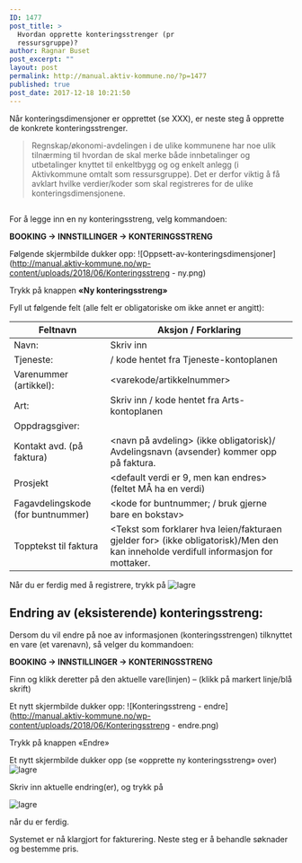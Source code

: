 ```yaml
---
ID: 1477
post_title: >
  Hvordan opprette konteringsstrenger (pr
  ressursgruppe)?
author: Ragnar Buset
post_excerpt: ""
layout: post
permalink: http://manual.aktiv-kommune.no/?p=1477
published: true
post_date: 2017-12-18 10:21:50
---
```

Når konteringsdimensjoner er opprettet (se XXX), er neste steg å opprette de konkrete konteringsstrenger. 

>Regnskap/økonomi-avdelingen i de ulike kommunene har noe ulik tilnærming til hvordan de skal merke både innbetalinger og utbetalinger knyttet til enkeltbygg og og enkelt anlegg (i Aktivkommune omtalt som ressursgruppe). Det er derfor viktig å få avklart hvilke verdier/koder som skal registreres for de ulike konteringsdimensjonene.

##

For å legge inn en ny konteringsstreng, velg kommandoen:

<strong>BOOKING ->  INNSTILLINGER ->  KONTERINGSSTRENG</strong>
 
Følgende skjermbilde dukker opp:
![Oppsett-av-konteringsdimensjoner](http://manual.aktiv-kommune.no/wp-content/uploads/2018/06/Konteringsstreng - ny.png)

Trykk på knappen <strong>«Ny konteringsstreng»</strong>

Fyll ut følgende felt (alle felt er obligatoriske om ikke annet er angitt):

Feltnavn    |    Aksjon / Forklaring
----------------------------|------------------------------------------
Navn: | Skriv inn <Varekode og varenavn>
Tjeneste: |<kode for tjeneste>/ kode hentet fra Tjeneste-kontoplanen
Varenummer (artikkel):	| <varekode/artikkelnummer>
Art:	| Skriv inn <kode for art>/ kode hentet fra Arts-kontoplanen
Oppdragsgiver:	|<kode for oppdragsgiver>
Kontakt avd. (på faktura) | <navn på avdeling> (ikke obligatorisk)/ Avdelingsnavn (avsender) kommer opp på faktura.
Prosjekt |<default verdi er 9, men kan endres> (feltet MÅ ha en verdi)
Fagavdelingskode (for buntnummer)|<kode for buntnummer; / bruk gjerne bare en bokstav>
Topptekst til faktura | <Tekst som forklarer hva leien/fakturaen gjelder for> (ikke obligatorisk)/Men den kan inneholde verdifull informasjon for mottaker.

Når du er ferdig med å registrere, trykk på
![lagre](http://manual.aktiv-kommune.no/wp-content/uploads/2017/12/lagre.png)


## Endring av (eksisterende) konteringsstreng:

Dersom du vil endre på noe av informasjonen (konteringsstrengen) tilknyttet en vare (et varenavn), så velger du kommandoen:

<strong>BOOKING -> INNSTILLINGER -> KONTERINGSSTRENG</strong>

Finn og klikk deretter på den aktuelle vare(linjen) – (klikk på markert linje/blå skrift) 
 

Et nytt skjermbilde dukker opp:
![Konteringsstreng - endre](http://manual.aktiv-kommune.no/wp-content/uploads/2018/06/Konteringsstreng - endre.png)

Trykk på knappen «Endre»

Et nytt skjermbilde dukker opp (se «opprette ny konteringsstreng» over)
![lagre](http://manual.aktiv-kommune.no/wp-content/uploads/2017/12/lagre.png)

Skriv inn aktuelle endring(er), og trykk på

![lagre](http://manual.aktiv-kommune.no/wp-content/uploads/2017/12/lagre.png)

når du er ferdig.

Systemet er nå klargjort for fakturering. Neste steg er å behandle søknader og bestemme pris.